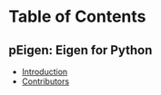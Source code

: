 # Table of Contents

## pEigen: Eigen for Python
* [Introduction](README.md)
* [Contributors](DEV.md)